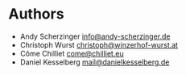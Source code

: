 <!--
  - SPDX-FileCopyrightText: 2024 Nextcloud GmbH and Nextcloud contributors
  - SPDX-License-Identifier: LGPL-3.0-or-later
-->

# Authors

- Andy Scherzinger <info@andy-scherzinger.de>
- Christoph Wurst <christoph@winzerhof-wurst.at>
- Côme Chilliet <come@chilliet.eu>
- Daniel Kesselberg <mail@danielkesselberg.de>

